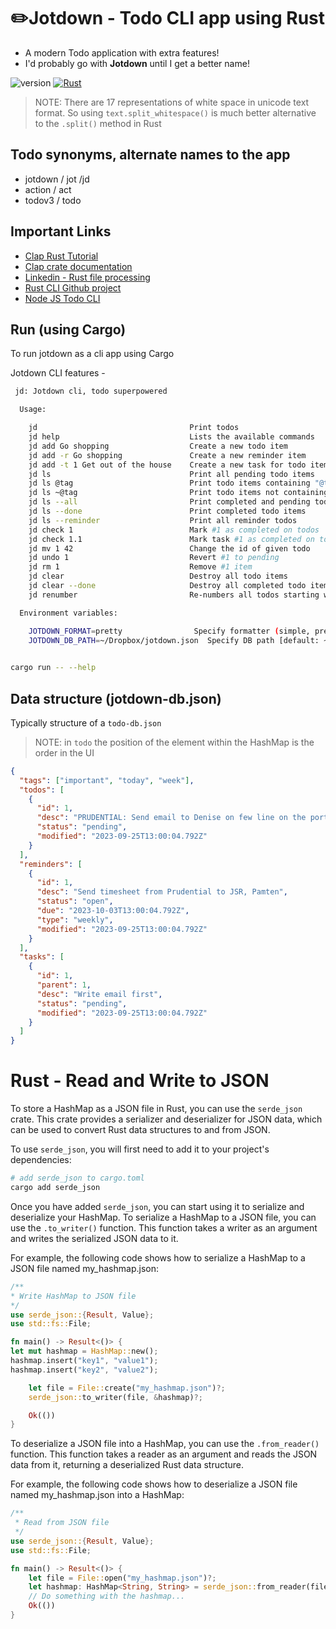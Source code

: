 # ✏️Jotdown - Todo CLI app using Rust

- A modern Todo application with extra features!
- I'd probably go with **Jotdown** until I get a better name!

![version](https://img.shields.io/badge/version-0.1.02-blue) [![Rust](https://github.com/avj2352/jotdown_rust_cli/actions/workflows/rust.yml/badge.svg)](https://github.com/avj2352/jotdown_rust_cli/actions/workflows/rust.yml)

> NOTE: There are 17 representations of white space in unicode text format. So using `text.split_whitespace()` is much
better alternative to the `.split()` method in Rust

## Todo synonyms, alternate names to the app

- jotdown / jot /jd
- action / act
- todov3 / todo

## Important Links

- [Clap Rust Tutorial](https://www.youtube.com/watch?v=Ot3qCA3Iv_8)
- [Clap crate documentation](https://docs.rs/clap/latest/clap/_tutorial/chapter_0/index.html)
- [Linkedin - Rust file processing](https://www.linkedin.com/learning/practice-it-rust-file-manipulation/preassessment)
- [Rust CLI Github project](https://github.com/shashwatah/jot)
- [Node JS Todo CLI](https://github.com/vesln/todo)

## Run (using Cargo)

To run jotdown as a cli app using Cargo

Jotdown CLI features - 
```bash
 jd: Jotdown cli, todo superpowered

  Usage:

    jd                                  Print todos
    jd help                             Lists the available commands
    jd add Go shopping                  Create a new todo item
    jd add -r Go shopping               Create a new reminder item
    jd add -t 1 Get out of the house    Create a new task for todo item 1
    jd ls                               Print all pending todo items
    jd ls @tag                          Print todo items containing "@tag"
    jd ls ~@tag                         Print todo items not containing "@tag"
    jd ls --all                         Print completed and pending todo items
    jd ls --done                        Print completed todo items
    jd ls --reminder                    Print all reminder todos
    jd check 1                          Mark #1 as completed on todos 
    jd check 1.1                        Mark task #1 as completed on todo #1   
    jd mv 1 42                          Change the id of given todo
    jd undo 1                           Revert #1 to pending
    jd rm 1                             Remove #1 item
    jd clear                            Destroy all todo items
    jd clear --done                     Destroy all completed todo items
    jd renumber                         Re-numbers all todos starting with 1

  Environment variables:

    JOTDOWN_FORMAT=pretty                Specify formatter (simple, pretty, mini) [default: simple]
    JOTDOWN_DB_PATH=~/Dropbox/jotdown.json  Specify DB path [default: ~/.jotdown-db.json]
    
```

```bash
cargo run -- --help
```

## Data structure (jotdown-db.json)

Typically structure of a `todo-db.json`

> NOTE: in `todo` the position of the element within the HashMap is the order in the UI
> 
```json
{
  "tags": ["important", "today", "week"],
  "todos": [
    {
      "id": 1,
      "desc": "PRUDENTIAL: Send email to Denise on few line on the portion of the new AWS enabled data platform @today",
      "status": "pending",
      "modified": "2023-09-25T13:00:04.792Z"
    }
  ],
  "reminders": [
    {
      "id": 1,
      "desc": "Send timesheet from Prudential to JSR, Pamten",
      "status": "open",
      "due": "2023-10-03T13:00:04.792Z",
      "type": "weekly",
      "modified": "2023-09-25T13:00:04.792Z"
    }
  ],
  "tasks": [
    {
      "id": 1,
      "parent": 1,
      "desc": "Write email first",
      "status": "pending",
      "modified": "2023-09-25T13:00:04.792Z"
    }
  ]
}
```
# Rust - Read and Write to JSON

To store a HashMap as a JSON file in Rust, you can use the `serde_json` crate. 
This crate provides a serializer and deserializer for JSON data, which can be used to convert Rust data structures 
to and from JSON.

To use `serde_json`, you will first need to add it to your project's dependencies:

```bash
# add serde_json to cargo.toml
cargo add serde_json
```
Once you have added `serde_json`, you can start using it to serialize and 
deserialize your HashMap. To serialize a HashMap to a JSON file, you can use the 
`.to_writer()` function. This function takes a writer as an argument and writes the serialized JSON data to it.

For example, the following code shows how to serialize a HashMap to a JSON file named my_hashmap.json:

```rust
/**
* Write HashMap to JSON file
*/
use serde_json::{Result, Value};
use std::fs::File;

fn main() -> Result<()> {
let mut hashmap = HashMap::new();
hashmap.insert("key1", "value1");
hashmap.insert("key2", "value2");

    let file = File::create("my_hashmap.json")?;
    serde_json::to_writer(file, &hashmap)?;

    Ok(())
}
```
To deserialize a JSON file into a HashMap, you can use the `.from_reader()` function. 
This function takes a reader as an argument and reads the JSON data from it, returning a deserialized Rust data structure.

For example, the following code shows how to deserialize a JSON file named my_hashmap.json into a HashMap:

```rust
/**
 * Read from JSON file
 */
use serde_json::{Result, Value};
use std::fs::File;

fn main() -> Result<()> {
    let file = File::open("my_hashmap.json")?;
    let hashmap: HashMap<String, String> = serde_json::from_reader(file)?;
    // Do something with the hashmap...
    Ok(())
}
```
